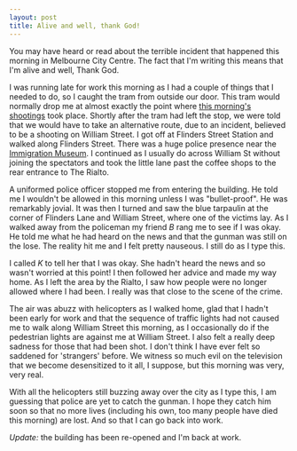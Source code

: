 ```yaml
---
layout: post
title: Alive and well, thank God!
---
```





You may have heard or read about the terrible incident that happened this
morning in Melbourne City Centre. The fact that I'm writing this means that I'm
alive and well, Thank God.


I was running late for work this morning as I had a couple of things that I
needed to do, so I caught the tram from outside our door. This tram would
normally drop me at almost exactly the point where [this morning's
shootings](http://www.theage.com.au/articles/2007/06/18/1182018971854.html) took
place. Shortly after the tram had left the stop, we were told that we would have
to take an alternative route, due to an incident, believed to be a shooting on
William Street. I got off at Flinders Street Station and walked along Flinders
Street. There was a huge police presence near the [Immigration
Museum](http://www.theage.com.au/articles/2007/06/18/1182018971854.html). I
continued as I usually do across William St without joining the spectators and
took the little lane past the coffee shops to the rear entrance to The Rialto.


A uniformed police officer stopped me from entering the building. He told me I
wouldn't be allowed in this morning unless I was &quot;bullet-proof&quot;. He
was remarkably jovial. It was then I turned and saw the blue tarpaulin at the
corner of Flinders Lane and William Street, where one of the victims lay. As I
walked away from the policeman my friend _B_ rang me to see if I was okay. He
told me what he had heard on the news and that the gunman was still on the lose.
The reality hit me and I felt pretty nauseous. I still do as I type this.


I called _K_ to tell her that I was okay. She hadn't heard the news and so
wasn't worried at this point! I then followed her advice and made my way home.
As I left the area by the Rialto, I saw how people were no longer allowed where
I had been. I really was that close to the scene of the crime.


The air was abuzz with helicopters as I walked home, glad that I hadn't been
early for work and that the sequence of traffic lights had not caused me to walk
along William Street this morning, as I occasionally do if the pedestrian lights
are against me at William Street. I also felt a really deep sadness for those
that had been shot. I don't think I have ever felt so saddened for 'strangers'
before. We witness so much evil on the television that we become desensitized to
it all, I suppose, but this morning was very, very real.


With all the helicopters still buzzing away over the city as I type this, I am
guessing that police are yet to catch the gunman. I hope they catch him soon so
that no more lives (including his own, too many people have died this morning)
are lost. And so that I can go back into work.


_Update:_ the building has been re-opened and I'm back at work.

